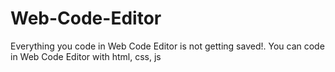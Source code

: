 # Web-Code-Editor
Everything you code in Web Code Editor is not getting saved!. You can code in Web Code Editor with html, css, js
